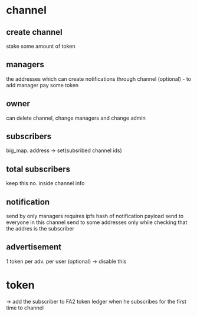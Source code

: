 # channel

## create channel
stake some amount of token

## managers
the addresses which can create notifications through channel
(optional) - to add manager pay some token 

## owner
can delete channel, change managers and change admin

## subscribers
big_map. address -> set(subsribed channel ids)

## total subscribers
keep this no. inside channel info

## notification
send by only managers
requires ipfs hash of notification payload
send to everyone in this channel
send to some addresses only while checking that the addres is the subscriber

## advertisement
1 token per adv. per user
(optional) -> disable this

# token
-> add the subscriber to FA2 token ledger when he subscribes for the first time to channel
